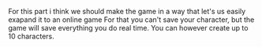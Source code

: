 For this part i think we should make the game in a way that let's us easily exapand it to an online game
For that you can't save your character, but the game will save everything you do real time.
You can however create up to 10 characters. 
